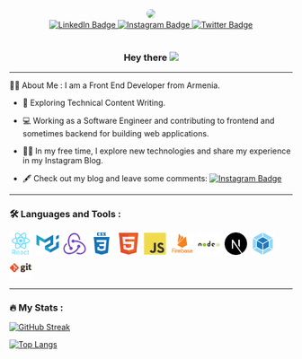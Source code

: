 <div id="header" align="center">
  <img src="https://media-exp1.licdn.com/dms/image/C4E03AQFz-DA_ZOzhVQ/profile-displayphoto-shrink_200_200/0/1653073248004?e=1670457600&v=beta&t=tvPGaWoVqDxqVZStpHPENRhKPRjuu0QXdICL45Ifvc0" width="200" style="border-radius: 20px"/>
  <div id="badges">
  <a href="https://www.linkedin.com/in/vazgenzadayan/" target="_blank">
    <img src="https://img.shields.io/badge/LinkedIn-blue?style=for-the-badge&logo=linkedin&logoColor=white" alt="LinkedIn Badge"/>
  </a>
  <a href="https://www.instagram.com/vazgen.zadayan/">
    <img src="https://img.shields.io/badge/Instagram-fb3958?style=for-the-badge&logo=instagram&logoColor=white" alt="Instagram Badge"/>
  </a>
  <a href="https://vazgenzadayan.github.io/portfolio/">
    <img src="https://img.shields.io/badge/Portfolio-ffaa00?style=for-the-badge&logo=github&logoColor=white" alt="Twitter Badge"/>
  </a>
</div>
  <img src="https://komarev.com/ghpvc/?username=VazgenZadayane&style=flat-square&color=blue" alt=""/>
  <h3 style="border-bottom: none;"> Hey there
    <img src="https://media.giphy.com/media/hvRJCLFzcasrR4ia7z/giphy.gif" width="30px"/>
  </h3>
</div>

---

👨‍💻 About Me : I am a Front End Developer from Armenia.

- 📖 Exploring Technical Content Writing.

- 💻 Working as a Software Engineer and contributing to frontend and sometimes backend for building web applications.

- 👨‍🏫 In my free time, I explore new technologies and share my experience in my Instagram Blog.

- 🖋️ Check out my blog and leave some comments: [![Instagram Badge](https://img.shields.io/badge/-Instagram-fb3958?style=flat&logo=Instagram&logoColor=white)](https://www.instagram.com/vazgen.zadayan/)

---

### :hammer_and_wrench: Languages and Tools :
<div>
  <img src="https://github.com/devicons/devicon/blob/master/icons/react/react-original-wordmark.svg" title="React" alt="React" width="40" height="40"/>&nbsp;
  <img src="https://github.com/devicons/devicon/blob/master/icons/materialui/materialui-original.svg" title="Material UI" alt="Material UI" width="40" height="40"/>&nbsp;
  <img src="https://github.com/devicons/devicon/blob/master/icons/redux/redux-original.svg" title="Redux" alt="Redux " width="40" height="40"/>&nbsp;
  <img src="https://github.com/devicons/devicon/blob/master/icons/css3/css3-plain-wordmark.svg"  title="CSS3" alt="CSS" width="40" height="40"/>&nbsp;
  <img src="https://github.com/devicons/devicon/blob/master/icons/html5/html5-original.svg" title="HTML5" alt="HTML" width="40" height="40"/>&nbsp;
  <img src="https://github.com/devicons/devicon/blob/master/icons/javascript/javascript-original.svg" title="JavaScript" alt="JavaScript" width="40" height="40"/>&nbsp;
  <img src="https://github.com/devicons/devicon/blob/master/icons/firebase/firebase-plain-wordmark.svg" title="Firebase" alt="Firebase" width="40" height="40"/>&nbsp;
  <img src="https://github.com/devicons/devicon/blob/master/icons/nodejs/nodejs-original-wordmark.svg" title="NodeJS" alt="NodeJS" width="40" height="40"/>&nbsp;
    <img src="https://raw.githubusercontent.com/devicons/devicon/1119b9f84c0290e0f0b38982099a2bd027a48bf1/icons/nextjs/nextjs-original.svg" title="NodeJS" alt="NodeJS" width="40" height="40"/>&nbsp;
    <img src="https://raw.githubusercontent.com/devicons/devicon/1119b9f84c0290e0f0b38982099a2bd027a48bf1/icons/webpack/webpack-original.svg" title="NodeJS" alt="NodeJS" width="40" height="40"/>&nbsp;
  <img src="https://github.com/devicons/devicon/blob/master/icons/git/git-original-wordmark.svg" title="Git" **alt="Git" width="40" height="40"/>
</div>

---

### :fire: My Stats :
[![GitHub Streak](http://github-readme-streak-stats.herokuapp.com?user=VazgenZadayan&theme=gotham&hide_border=true)](https://git.io/streak-stats)

[![Top Langs](https://github-readme-stats.vercel.app/api/top-langs/?username=VazgenZadayan&layout=compact&theme=vision-friendly-dark)](https://github.com/anuraghazra/github-readme-stats)
